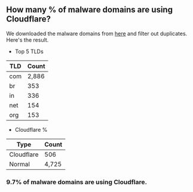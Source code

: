 ## How many % of malware domains are using Cloudflare?


We downloaded the malware domains from [here](https://urlhaus.abuse.ch) and filter out duplicates.
Here's the result.


[//]: # (start replacement)


- Top 5 TLDs

| TLD | Count |
| --- | --- |
| com | 2,886 |
| br | 353 |
| in | 336 |
| net | 154 |
| org | 153 |


- Cloudflare %

| Type | Count |
| --- | --- |
| Cloudflare | 506 |
| Normal | 4,725 |


### 9.7% of malware domains are using Cloudflare.